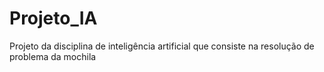# Projeto_IA
Projeto da disciplina de inteligência artificial que consiste na resolução de problema da mochila
